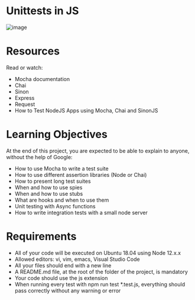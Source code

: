 # Unittests in JS

![image](https://github.com/ugoem/alx-backend-javascript/assets/24642339/4866f9ab-6f5a-4b01-874e-4a7bb41bf4c9)

# Resources
Read or watch:

* Mocha documentation
* Chai
* Sinon
* Express
* Request
* How to Test NodeJS Apps using Mocha, Chai and SinonJS

# Learning Objectives
At the end of this project, you are expected to be able to explain to anyone, without the help of Google:

* How to use Mocha to write a test suite
* How to use different assertion libraries (Node or Chai)
* How to present long test suites
* When and how to use spies
* When and how to use stubs
* What are hooks and when to use them
* Unit testing with Async functions
* How to write integration tests with a small node server

# Requirements
* All of your code will be executed on Ubuntu 18.04 using Node 12.x.x
* Allowed editors: vi, vim, emacs, Visual Studio Code
* All your files should end with a new line
* A README.md file, at the root of the folder of the project, is mandatory
* Your code should use the js extension
* When running every test with npm run test *.test.js, everything should pass correctly without any warning or error
